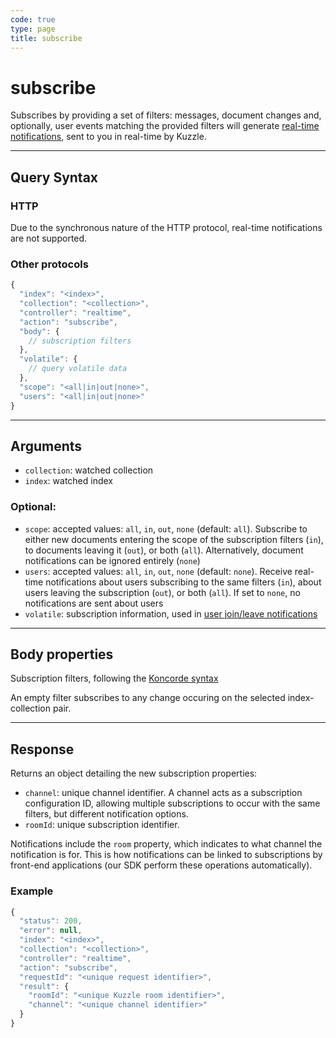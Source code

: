 ```yaml
---
code: true
type: page
title: subscribe
---
```


# subscribe



Subscribes by providing a set of filters: messages, document changes and, optionally, user events matching the provided filters will generate [real-time notifications](/core/2/api/payloads/notifications), sent to you in real-time by Kuzzle.

---

## Query Syntax

### HTTP

Due to the synchronous nature of the HTTP protocol, real-time notifications are not supported.

### Other protocols

```js
{
  "index": "<index>",
  "collection": "<collection>",
  "controller": "realtime",
  "action": "subscribe",
  "body": {
    // subscription filters
  },
  "volatile": {
    // query volatile data
  },
  "scope": "<all|in|out|none>",
  "users": "<all|in|out|none>"
}
```

---

## Arguments

- `collection`: watched collection
- `index`: watched index

### Optional:

- `scope`: accepted values: `all`, `in`, `out`, `none` (default: `all`). Subscribe to either new documents entering the scope of the subscription filters (`in`), to documents leaving it (`out`), or both (`all`). Alternatively, document notifications can be ignored entirely (`none`)
- `users`: accepted values: `all`, `in`, `out`, `none` (default: `none`). Receive real-time notifications about users subscribing to the same filters (`in`), about users leaving the subscription (`out`), or both (`all`). If set to `none`, no notifications are sent about users
- `volatile`: subscription information, used in [user join/leave notifications](/core/2/guides/main-concepts/1-api#volatile-data)

---

## Body properties

Subscription filters, following the [Koncorde syntax](/core/2/api/koncorde-filters-syntax)

An empty filter subscribes to any change occuring on the selected index-collection pair.

---

## Response

Returns an object detailing the new subscription properties:

- `channel`: unique channel identifier. A channel acts as a subscription configuration ID, allowing multiple subscriptions to occur with the same filters, but different notification options.
- `roomId`: unique subscription identifier.

Notifications include the `room` property, which indicates to what channel the notification is for. This is how notifications can be linked to subscriptions by front-end applications (our SDK perform these operations automatically).

### Example

```js
{
  "status": 200,
  "error": null,
  "index": "<index>",
  "collection": "<collection>",
  "controller": "realtime",
  "action": "subscribe",
  "requestId": "<unique request identifier>",
  "result": {
    "roomId": "<unique Kuzzle room identifier>",
    "channel": "<unique channel identifier>"
  }
}
```
